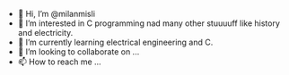 - 👋 Hi, I’m @milanmisli
- 👀 I’m interested in C programming nad many other stuuuuff like history and electricity.
- 🌱 I’m currently learning electrical engineering and C.
- 💞️ I’m looking to collaborate on ...
- 📫 How to reach me ...

<!---
milanmisli/milanmisli is a ✨ special ✨ repository because its `README.md` (this file) appears on your GitHub profile.
You can click the Preview link to take a look at your changes.
--->
